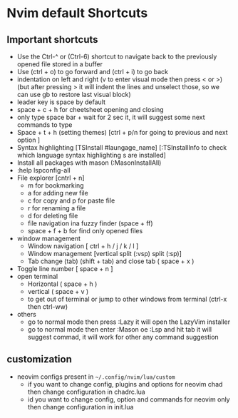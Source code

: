 # Nvim default Shortcuts

## Important shortcuts
  - Use the Ctrl-^ or (Ctrl-6) shortcut to navigate back to the previously opened file stored in a buffer
  - Use (ctrl + o) to go forward and (ctrl + i) to go back
  - indentation on left and right (v to enter visual mode then press < or >) (but after pressing > it will indent the lines and unselect those, so we can use gb to restore last visual block)
  - leader key is space by default
  - space + c + h for cheetsheet opening and closing
  - only type space bar + wait for 2 sec it, it will suggest some next commands to type
  - Space + t + h (setting themes) [ctrl + p/n for going to previous and next option ]
  - Syntax highlighting [TSInstall #laungage_name] [:TSInstallInfo to check which language syntax highlighting s are installed]
  - Install all packages with mason (:MasonInstallAll)
  - :help lspconfig-all
  - File explorer [cntrl + n] 
    - m for bookmarking
    - a for adding new file
    - c for copy and p for paste file
    - r for renaming a file
    - d for deleting file
    - file navigation ina fuzzy finder (space + ff)
    - space + f + b for find only opened files
  - window management
    - Window navigation [ ctrl + h / j / k / l ]
    - Window management [vertical split (:vsp)  split (:sp)] 
    - Tab change (tab) (shift + tab) and close tab ( space + x )
  - Toggle line number [ space + n ]
  - open terminal
    - Horizontal ( space + h )
    - vertical ( space + v )
    - to get out of terminal or jump to other windows from terminal (ctrl-x then ctrl-ww)
  - others
    - go to normal mode then press :Lazy it will open the LazyVim installer
    - go to normal mode then enter :Mason oe :Lsp and hit tab it will suggest commad, it will work for other any command suggestion

## customization
  - neovim configs present in `~/.config/nvim/lua/custom`
    - if you want to change config, plugins and options for neovim chad then change configuration in chadrc.lua
    - id you want to change config, option and commands for neovim only then change configuration in init.lua